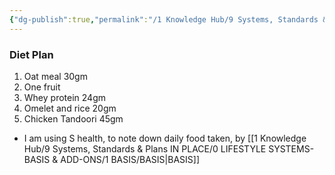 ```yaml
---
{"dg-publish":true,"permalink":"/1 Knowledge Hub/9 Systems, Standards & Plans IN PLACE/4 Health  SS&P/Diet Plan/","noteIcon":""}
---
```


### Diet Plan
1. Oat meal 30gm
2. One fruit
3. Whey protein 24gm
4. Omelet and rice 20gm
5. Chicken Tandoori 45gm

- I am using S health, to note down daily food taken, by [[1 Knowledge Hub/9 Systems, Standards & Plans IN PLACE/0 LIFESTYLE SYSTEMS- BASIS & ADD-ONS/1 BASIS/BASIS\|BASIS]]